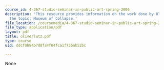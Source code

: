```yaml
---
course_id: 4-367-studio-seminar-in-public-art-spring-2006
description: 'This resource provides information on the work done by Oliver Lutz on
  the topic: Museum of Collapse.'
file_location: /coursemedia/4-367-studio-seminar-in-public-art-spring-2006/ddcf0b84b7d8fa4f04fca1f75bab52bc_oliverlutz.pdf
file_type: application/pdf
layout: pdf
title: oliverlutz.pdf
type: course
uid: ddcf0b84b7d8fa4f04fca1f75bab52bc

---
```

None